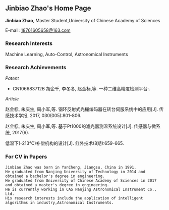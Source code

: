 ## Jinbiao Zhao's Home Page

**Jinbiao Zhao**, Master Student,University of Chinese Academy of Sciences

E-mail: 18761605658@163.com

### Research Interests

Machine Learning,  Auto-Control, Astronomical Instruments

### Research Achievements
_Patent_

- CN106683712B 胡企千, 李冬冬, 赵金标,等. 一种二维高精度检测平台:.

_Article_

赵金标, 朱庆生, 周小军,等. 钢环反射式光栅编码器在转台伺服系统中的应用[J]. 传感技术学报, 2017, 030(005):801-806.

赵金标, 朱庆生, 周小军,等. 基于Pt1000的滤光器测温系统设计[J]. 传感器与微系统, 2017(6).

低温下(-213℃)补偿机构的设计[J]. 红外技术(8期):659-665.

### For CV in Papers
```text
Jinbiao Zhao was born in YanCheng, Jiangsu, China in 1991. 
He graduated from Nanjing University of Technology in 2014 and obtained a bachelor's degree in engineering. 
He graduated from University of Chinese Academy of Sciences in 2017 and obtained a master's degree in engineering.
He is currently working in CAS Nanjing Astronomical Instrument Co., Ltd. 
His research interests include the application of intelligent algorithms in industry,Astronomical Instruments.
```
